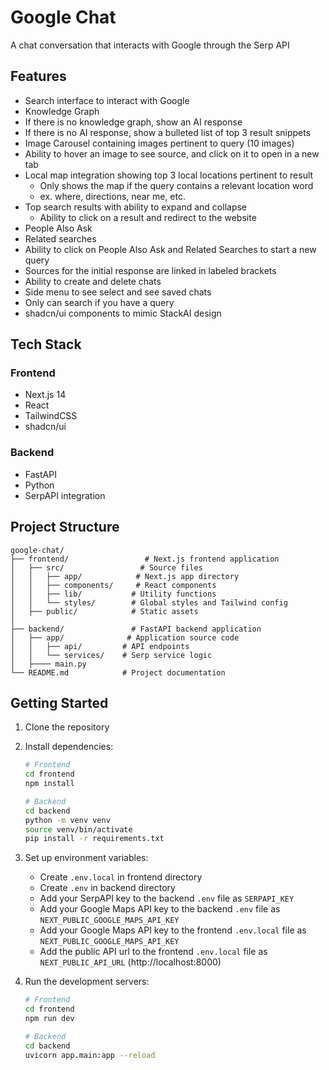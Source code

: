 # Google Chat

A chat conversation that interacts with Google through the Serp API

## Features

- Search interface to interact with Google
- Knowledge Graph
- If there is no knowledge graph, show an AI response
- If there is no AI response, show a bulleted list of top 3 result snippets
- Image Carousel containing images pertinent to query (10 images)
- Ability to hover an image to see source, and click on it to open in a new tab
- Local map integration showing top 3 local locations pertinent to result
   - Only shows the map if the query contains a relevant location word
   - ex. where, directions, near me, etc.
- Top search results with ability to expand and collapse
   - Ability to click on a result and redirect to the website
- People Also Ask
- Related searches
- Ability to click on People Also Ask and Related Searches to start a new query
- Sources for the initial response are linked in labeled brackets
- Ability to create and delete chats
- Side menu to see select and see saved chats
- Only can search if you have a query
- shadcn/ui components to mimic StackAI design

## Tech Stack

### Frontend
- Next.js 14
- React
- TailwindCSS
- shadcn/ui

### Backend
- FastAPI
- Python
- SerpAPI integration

## Project Structure

```
google-chat/
├── frontend/                 # Next.js frontend application
│   ├── src/                 # Source files
│   │   ├── app/            # Next.js app directory
│   │   ├── components/     # React components
│   │   ├── lib/           # Utility functions
│   │   └── styles/        # Global styles and Tailwind config
│   ├── public/            # Static assets
│  
├── backend/               # FastAPI backend application
│   ├── app/              # Application source code
│   │   ├── api/         # API endpoints
│   │   └── services/    # Serp service logic
│   ├──── main.py 
└── README.md            # Project documentation
```

## Getting Started

1. Clone the repository
2. Install dependencies:
   ```bash
   # Frontend
   cd frontend
   npm install

   # Backend
   cd backend
   python -m venv venv
   source venv/bin/activate 
   pip install -r requirements.txt
   ```

3. Set up environment variables:
   - Create `.env.local` in frontend directory
   - Create `.env` in backend directory
   - Add your SerpAPI key to the backend `.env` file as `SERPAPI_KEY`
   - Add your Google Maps API key to the backend `.env` file as `NEXT_PUBLIC_GOOGLE_MAPS_API_KEY`
   - Add your Google Maps API key to the frontend `.env.local` file as `NEXT_PUBLIC_GOOGLE_MAPS_API_KEY`
   - Add the public API url to the frontend `.env.local` file as `NEXT_PUBLIC_API_URL` (http://localhost:8000)

4. Run the development servers:
   ```bash
   # Frontend
   cd frontend
   npm run dev

   # Backend
   cd backend
   uvicorn app.main:app --reload
   ```